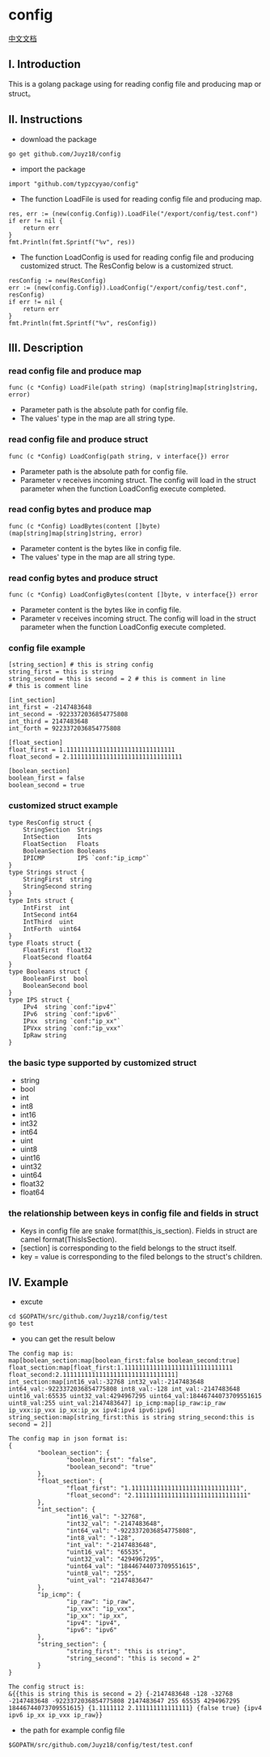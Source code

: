 # config
[中文文档](./README_zh.md)
## I. Introduction
This is a golang package using for reading config file and producing map or struct。
## II. Instructions
- download the package
```
go get github.com/Juyz18/config
```
- import the package
```
import "github.com/typzcyyao/config"
```
- The function LoadFile is used for reading config file and producing map.
```
res, err := (new(config.Config)).LoadFile("/export/config/test.conf")
if err != nil {
	return err
}
fmt.Println(fmt.Sprintf("%v", res))
```
- The function LoadConfig is used for reading config file and producing customized struct. The ResConfig below is a customized struct.
```
resConfig := new(ResConfig)
err := (new(config.Config)).LoadConfig("/export/config/test.conf", resConfig)
if err != nil {
	return err
}
fmt.Println(fmt.Sprintf("%v", resConfig))
```
## III. Description
### read config file and produce map
```
func (c *Config) LoadFile(path string) (map[string]map[string]string, error)
```
- Parameter path is the absolute path for config file.
- The values' type in the map are all string type.
### read config file and produce struct
```
func (c *Config) LoadConfig(path string, v interface{}) error
```
- Parameter path is the absolute path for config file.
- Parameter v receives incoming struct. The config will load in the struct parameter when the function LoadConfig execute completed.
### read config bytes and produce map
```
func (c *Config) LoadBytes(content []byte) (map[string]map[string]string, error)
```
- Parameter content is the bytes like in config file.
- The values' type in the map are all string type.
### read config bytes and produce struct
```
func (c *Config) LoadConfigBytes(content []byte, v interface{}) error
```
- Parameter content is the bytes like in config file.
- Parameter v receives incoming struct. The config will load in the struct parameter when the function LoadConfig execute completed.
### config file example
```
[string_section] # this is string config
string_first = this is string
string_second = this is second = 2 # this is comment in line
# this is comment line

[int_section]
int_first = -2147483648
int_second = -9223372036854775808
int_third = 2147483648
int_forth = 9223372036854775808

[float_section]
float_first = 1.111111111111111111111111111111
float_second = 2.1111111111111111111111111111111

[boolean_section]
boolean_first = false
boolean_second = true
```
### customized struct example
```
type ResConfig struct {
    StringSection  Strings
    IntSection     Ints
    FloatSection   Floats
    BooleanSection Booleans
    IPICMP         IPS `conf:"ip_icmp"`
}
type Strings struct {
    StringFirst  string
    StringSecond string
}
type Ints struct {
    IntFirst  int
    IntSecond int64
    IntThird  uint
    IntForth  uint64
}
type Floats struct {
    FloatFirst  float32
    FloatSecond float64
}
type Booleans struct {
    BooleanFirst  bool
    BooleanSecond bool
}
type IPS struct {
    IPv4  string `conf:"ipv4"`
    IPv6  string `conf:"ipv6"`
    IPxx  string `conf:"ip_xx"`
    IPVxx string `conf:"ip_vxx"`
    IpRaw string
}
```
### the basic type supported by customized struct
- string
- bool
- int
- int8
- int16
- int32
- int64
- uint
- uint8
- uint16
- uint32
- uint64
- float32
- float64
### the relationship between keys in config file and fields in struct
- Keys in config file are snake format(this\_is\_section). Fields in struct are camel format(ThisIsSection).
- [section] is corresponding to the field belongs to the struct itself.
- key = value is corresponding to the filed belongs to the struct's children.
## IV. Example
- excute
```
cd $GOPATH/src/github.com/Juyz18/config/test
go test
```
- you can get the result below
```
The config map is: 
map[boolean_section:map[boolean_first:false boolean_second:true] float_section:map[float_first:1.111111111111111111111111111111 float_second:2.1111111111111111111111111111111] int_section:map[int16_val:-32768 int32_val:-2147483648 int64_val:-9223372036854775808 int8_val:-128 int_val:-2147483648 uint16_val:65535 uint32_val:4294967295 uint64_val:18446744073709551615 uint8_val:255 uint_val:2147483647] ip_icmp:map[ip_raw:ip_raw ip_vxx:ip_vxx ip_xx:ip_xx ipv4:ipv4 ipv6:ipv6] string_section:map[string_first:this is string string_second:this is second = 2]]

The config map in json format is: 
{
        "boolean_section": {
                "boolean_first": "false",
                "boolean_second": "true"
        },
        "float_section": {
                "float_first": "1.111111111111111111111111111111",
                "float_second": "2.1111111111111111111111111111111"
        },
        "int_section": {
                "int16_val": "-32768",
                "int32_val": "-2147483648",
                "int64_val": "-9223372036854775808",
                "int8_val": "-128",
                "int_val": "-2147483648",
                "uint16_val": "65535",
                "uint32_val": "4294967295",
                "uint64_val": "18446744073709551615",
                "uint8_val": "255",
                "uint_val": "2147483647"
        },
        "ip_icmp": {
                "ip_raw": "ip_raw",
                "ip_vxx": "ip_vxx",
                "ip_xx": "ip_xx",
                "ipv4": "ipv4",
                "ipv6": "ipv6"
        },
        "string_section": {
                "string_first": "this is string",
                "string_second": "this is second = 2"
        }
}

The config struct is: 
&{{this is string this is second = 2} {-2147483648 -128 -32768 -2147483648 -9223372036854775808 2147483647 255 65535 4294967295 18446744073709551615} {1.1111112 2.111111111111111} {false true} {ipv4 ipv6 ip_xx ip_vxx ip_raw}}
```
- the path for example config file
```
$GOPATH/src/github.com/Juyz18/config/test/test.conf
```


